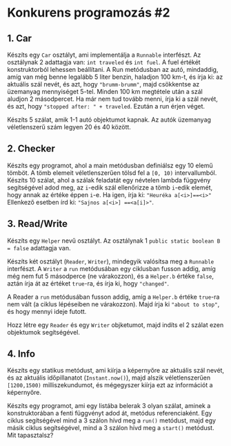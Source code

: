# Konkurens programozás #2

## 1. Car
Készíts egy `Car` osztályt, ami implementálja a `Runnable` interfészt. Az osztálynak 2 adattagja van: `int traveled`
és `int fuel`. A fuel értékét konstruktorból lehessen beállítani. A Run metódusban az autó, mindaddig, amíg van még
benne legalább 5 liter benzin, haladjon 100 km-t, és írja ki: az aktuális szál nevét, és azt,
hogy  `"brumm-brumm"`, majd csökkentse az üzemanyag mennyiséget 5-tel. Minden 100 km megtétele után a szál aludjon 2
másodpercet. Ha már nem tud tovább menni, írja ki a szál nevét, és azt, hogy `"stopped after: " + traveled`. Ezután a
run érjen véget. 

Készíts 5 szálat, amik 1-1 autó objektumot kapnak. Az autók üzemanyag véletlenszerű szám legyen 20 és 40 között.


## 2. Checker
Készíts egy programot, ahol a main metódusban definiálsz egy 10 elemű tömböt. A tömb elemeit véletlenszerűen tölsd fel a
`[0, 10)` intervallumból. Készíts 10 szálat, ahol a szálak feladatát egy névtelen lambda függvény segítségével adod meg,
az `i`-edik szál ellenőrizze a tömb `i`-edik elemét, hogy annak az értéke éppen `i`-e. Ha igen, írja ki:
`"Heuréka a[<i>]==<i>"` Ellenkező esetben írd ki: `"Sajnos a[<i>] ==<a[i]>"`.


## 3. Read/Write
Készíts egy `Helper` nevű osztályt. Az osztálynak 1 `public static boolean B = false` adattagja van.

Készíts két osztályt (`Reader`, `Writer`), mindegyik valósítsa meg a `Runnable` interfészt. A `Writer` a `run`
metódusában egy ciklusban fusson addig, amíg még nem fut 5 másodperce (ne várakozzon), és a `Helper.b` értéke `false`,
aztán írja át az értéket `true`-ra, és írja ki, hogy `"changed"`.

A Reader a `run` metódusában fusson addig, amíg a `Helper.b` értéke `true`-ra nem vált
(a ciklus lépéseiben ne várakozzon). Majd írja ki `"about to stop"`, és hogy mennyi ideje futott. 

Hozz létre egy `Reader` és egy `Writer` objketumot, majd indíts el 2 szálat ezen objektumok segítségével.

## 4. Info
Készíts egy statikus metódust, ami kiírja a képernyőre az aktuális szál nevét, és az aktuális időpillanatot
(`Instant.now()`), majd alszik véletlenszerűen `[1200,1500)` milliszekundumot, és mégegyszer kiírja ezt az információt
a képernyőre.

Készíts egy programot, ami egy listába belerak 3 olyan szálat, aminek a konstruktorában a fenti függvényt adod át,
metódus referenciaként. Egy ciklus segítségével mind a 3 szálon hívd meg a `run()` metódust, majd egy másik ciklus
segítségével, mind a 3 szálon hívd meg a `start()` metódust. Mit tapasztalsz?
